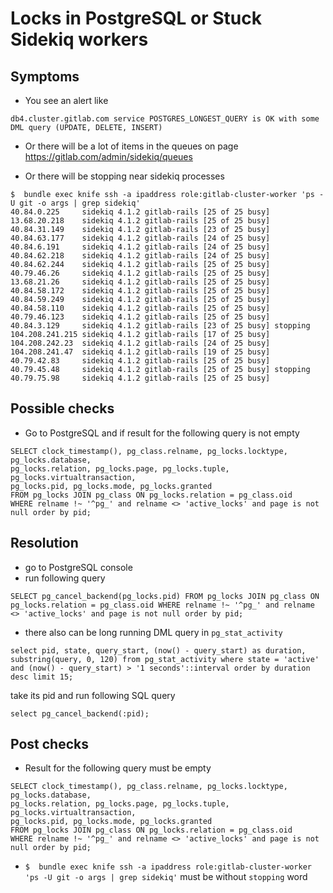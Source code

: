 # Locks in PostgreSQL or Stuck Sidekiq workers

## Symptoms

* You see an alert like

```
db4.cluster.gitlab.com service POSTGRES_LONGEST_QUERY is OK with some DML query (UPDATE, DELETE, INSERT)
```

* Or there will be a lot of items in the queues on page https://gitlab.com/admin/sidekiq/queues

* Or there will be stopping near sidekiq processes

```
$  bundle exec knife ssh -a ipaddress role:gitlab-cluster-worker 'ps -U git -o args | grep sidekiq'
40.84.0.225     sidekiq 4.1.2 gitlab-rails [25 of 25 busy]
13.68.20.218    sidekiq 4.1.2 gitlab-rails [25 of 25 busy]
40.84.31.149    sidekiq 4.1.2 gitlab-rails [23 of 25 busy]
40.84.63.177    sidekiq 4.1.2 gitlab-rails [24 of 25 busy]
40.84.6.191     sidekiq 4.1.2 gitlab-rails [24 of 25 busy]
40.84.62.218    sidekiq 4.1.2 gitlab-rails [24 of 25 busy]
40.84.62.244    sidekiq 4.1.2 gitlab-rails [25 of 25 busy]
40.79.46.26     sidekiq 4.1.2 gitlab-rails [25 of 25 busy]
13.68.21.26     sidekiq 4.1.2 gitlab-rails [25 of 25 busy]
40.84.58.172    sidekiq 4.1.2 gitlab-rails [25 of 25 busy]
40.84.59.249    sidekiq 4.1.2 gitlab-rails [25 of 25 busy]
40.84.58.110    sidekiq 4.1.2 gitlab-rails [25 of 25 busy]
40.79.46.123    sidekiq 4.1.2 gitlab-rails [25 of 25 busy]
40.84.3.129     sidekiq 4.1.2 gitlab-rails [23 of 25 busy] stopping
104.208.241.215 sidekiq 4.1.2 gitlab-rails [17 of 25 busy]
104.208.242.23  sidekiq 4.1.2 gitlab-rails [24 of 25 busy]
104.208.241.47  sidekiq 4.1.2 gitlab-rails [19 of 25 busy]
40.79.42.83     sidekiq 4.1.2 gitlab-rails [25 of 25 busy]
40.79.45.48     sidekiq 4.1.2 gitlab-rails [25 of 25 busy] stopping
40.79.75.98     sidekiq 4.1.2 gitlab-rails [25 of 25 busy]
```

## Possible checks

* Go to PostgreSQL and if result for the following query is not empty

```
SELECT clock_timestamp(), pg_class.relname, pg_locks.locktype, pg_locks.database,
pg_locks.relation, pg_locks.page, pg_locks.tuple, pg_locks.virtualtransaction,
pg_locks.pid, pg_locks.mode, pg_locks.granted
FROM pg_locks JOIN pg_class ON pg_locks.relation = pg_class.oid
WHERE relname !~ '^pg_' and relname <> 'active_locks' and page is not null order by pid;
```


## Resolution

* go to PostgreSQL console
* run following query
```
SELECT pg_cancel_backend(pg_locks.pid) FROM pg_locks JOIN pg_class ON pg_locks.relation = pg_class.oid WHERE relname !~ '^pg_' and relname <> 'active_locks' and page is not null order by pid;
```

* there also can be long running DML query in `pg_stat_activity`

```
select pid, state, query_start, (now() - query_start) as duration, substring(query, 0, 120) from pg_stat_activity where state = 'active' and (now() - query_start) > '1 seconds'::interval order by duration desc limit 15;
```

take its pid and run following SQL query

```
select pg_cancel_backend(:pid);
```


## Post checks

* Result for the following query must be empty
```
SELECT clock_timestamp(), pg_class.relname, pg_locks.locktype, pg_locks.database,
pg_locks.relation, pg_locks.page, pg_locks.tuple, pg_locks.virtualtransaction,
pg_locks.pid, pg_locks.mode, pg_locks.granted
FROM pg_locks JOIN pg_class ON pg_locks.relation = pg_class.oid
WHERE relname !~ '^pg_' and relname <> 'active_locks' and page is not null order by pid;
```

* `$  bundle exec knife ssh -a ipaddress role:gitlab-cluster-worker 'ps -U git -o args | grep sidekiq'` must be without `stopping` word
